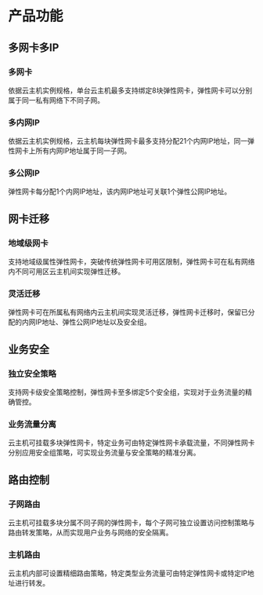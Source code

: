 # 产品功能

## 多网卡多IP

### 多网卡
依据云主机实例规格，单台云主机最多支持绑定8块弹性网卡，弹性网卡可以分别属于同一私有网络下不同子网。

### 多内网IP
依据云主机实例规格，云主机每块弹性网卡最多支持分配21个内网IP地址，同一弹性网卡上所有内网IP地址属于同一子网。

### 多公网IP
弹性网卡每分配1个内网IP地址，该内网IP地址可关联1个弹性公网IP地址。

## 网卡迁移

### 地域级网卡

支持地域级属性弹性网卡，突破传统弹性网卡可用区限制，弹性网卡可在私有网络内不同可用区云主机间实现弹性迁移。

### 灵活迁移

弹性网卡可在所属私有网络内云主机间实现灵活迁移，弹性网卡迁移时，保留已分配的内网IP地址、弹性公网IP地址以及安全组。

## 业务安全
 
### 独立安全策略
支持网卡级安全策略控制，弹性网卡至多绑定5个安全组，实现对于业务流量的精确管控。

### 业务流量分离
云主机可挂载多块弹性网卡，特定业务可由特定弹性网卡承载流量，不同弹性网卡分别应用安全组策略，可实现业务流量与安全策略的精准分离。

## 路由控制

### 子网路由
云主机可挂载多块分属不同子网的弹性网卡，每个子网可独立设置访问控制策略与路由转发策略，从而实现用户业务与网络的安全隔离。

### 主机路由
云主机内部可设置精细路由策略，特定类型业务流量可由特定弹性网卡或特定IP地址进行转发。




